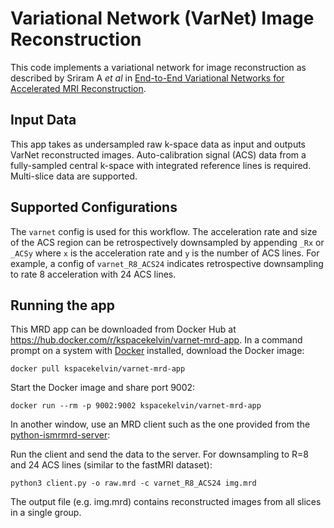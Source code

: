 #  Variational Network (VarNet) Image Reconstruction
This code implements a variational network for image reconstruction as described by Sriram A *et al* in [End-to-End Variational Networks for Accelerated MRI Reconstruction](https://arxiv.org/abs/2004.06688).

## Input Data
This app takes as undersampled raw k-space data as input and outputs VarNet reconstructed images.  Auto-calibration signal (ACS) data from a fully-sampled central k-space with integrated reference lines is required.  Multi-slice data are supported.

## Supported Configurations
The ``varnet`` config is used for this workflow.  The acceleration rate and size of the ACS region can be retrospectively downsampled by appending ``_Rx`` or ``_ACSy`` where ``x`` is the acceleration rate and ``y`` is the number of ACS lines.  For example, a config of ``varnet_R8_ACS24`` indicates retrospective downsampling to rate 8 acceleration with 24 ACS lines.

## Running the app
This MRD app can be downloaded from Docker Hub at https://hub.docker.com/r/kspacekelvin/varnet-mrd-app.  In a command prompt on a system with [Docker](https://www.docker.com/) installed, download the Docker image:
```
docker pull kspacekelvin/varnet-mrd-app
```

Start the Docker image and share port 9002:
```
docker run --rm -p 9002:9002 kspacekelvin/varnet-mrd-app
```

In another window, use an MRD client such as the one provided from the [python-ismrmrd-server](https://github.com/kspaceKelvin/python-ismrmrd-server#11-reconstruct-a-phantom-raw-data-set-using-the-mrd-clientserver-pair):

Run the client and send the data to the server.  For downsampling to R=8 and 24 ACS lines (similar to the fastMRI dataset):
```
python3 client.py -o raw.mrd -c varnet_R8_ACS24 img.mrd
```

The output file (e.g. img.mrd) contains reconstructed images from all slices in a single group.
